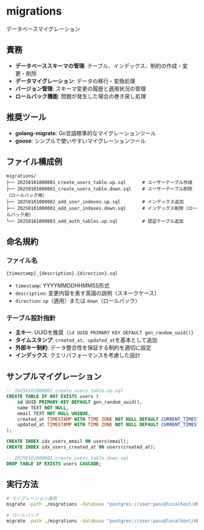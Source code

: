 # migrations

データベースマイグレーション

## 責務

- **データベーススキーマの管理**: テーブル、インデックス、制約の作成・変更・削除
- **データマイグレーション**: データの移行・変換処理
- **バージョン管理**: スキーマ変更の履歴と適用状況の管理
- **ロールバック機能**: 問題が発生した場合の巻き戻し処理

## 推奨ツール

- **golang-migrate**: Go言語標準的なマイグレーションツール
- **goose**: シンプルで使いやすいマイグレーションツール

## ファイル構成例

```
migrations/
├── 20250101000001_create_users_table.up.sql      # ユーザーテーブル作成
├── 20250101000001_create_users_table.down.sql    # ユーザーテーブル削除（ロールバック用）
├── 20250101000002_add_user_indexes.up.sql        # インデックス追加
├── 20250101000002_add_user_indexes.down.sql      # インデックス削除（ロールバック用）
└── 20250101000003_add_auth_tables.up.sql         # 認証テーブル追加
```

## 命名規約

### ファイル名
```
{timestamp}_{description}.{direction}.sql
```

- `timestamp`: YYYYMMDDHHMMSS形式
- `description`: 変更内容を表す英語の説明（スネークケース）
- `direction`: `up`（適用）または `down`（ロールバック）

### テーブル設計指針
- **主キー**: UUIDを推奨（`id UUID PRIMARY KEY DEFAULT gen_random_uuid()`）
- **タイムスタンプ**: `created_at`、`updated_at`を基本として追加
- **外部キー制約**: データ整合性を保証する制約を適切に設定
- **インデックス**: クエリパフォーマンスを考慮した設計

## サンプルマイグレーション

```sql
-- 20250101000001_create_users_table.up.sql
CREATE TABLE IF NOT EXISTS users (
    id UUID PRIMARY KEY DEFAULT gen_random_uuid(),
    name TEXT NOT NULL,
    email TEXT NOT NULL UNIQUE,
    created_at TIMESTAMP WITH TIME ZONE NOT NULL DEFAULT CURRENT_TIMESTAMP,
    updated_at TIMESTAMP WITH TIME ZONE NOT NULL DEFAULT CURRENT_TIMESTAMP
);

CREATE INDEX idx_users_email ON users(email);
CREATE INDEX idx_users_created_at ON users(created_at);
```

```sql
-- 20250101000001_create_users_table.down.sql
DROP TABLE IF EXISTS users CASCADE;
```

## 実行方法

```bash
# マイグレーション適用
migrate -path ./migrations -database "postgres://user:pass@localhost/db?sslmode=disable" up

# ロールバック
migrate -path ./migrations -database "postgres://user:pass@localhost/db?sslmode=disable" down 1
```